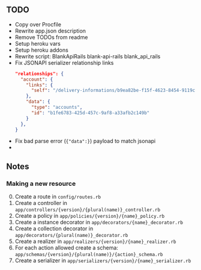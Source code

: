 ## TODO


  - Copy over Procfile
  - Rewrite app.json description
  - Remove TODOs from readme
  - Setup heroku vars
  - Setup heroku addons
  - Rewrite script: BlankApiRails blank-api-rails blank_api_rails
  - Fix JSONAPI serializer relationship links
    ``` json
    "relationships": {
      "account": {
        "links": {
          "self": "/delivery-informations/b9ea82be-f15f-4623-8454-9119ced03940/relationships/account"
        },
        "data": {
          "type": "accounts",
          "id": "b1fe6783-425d-457c-9af8-a33afb2c149b"
        }
      },
    }
    ```
  - Fix bad parse error (`{"data":}`) payload to match jsonapi
  -

## Notes

### Making a new resource

  0. Create a route in `config/routes.rb`
  0. Create a controller in `app/controllers/{version}/{plural(name)}_controller.rb`
  0. Create a policy in `app/policies/{version}/{name}_policy.rb`
  0. Create a instance decorator in `app/decorators/{name}_decorator.rb`
  0. Create a collection decorator in `app/decorators/{plural(name)}_decorator.rb`
  0. Create a realizer in `app/realizers/{version}/{name}_realizer.rb`
  0. For each action allowed create a schema: `app/schemas/{version}/{plural(name)}/{action}_schema.rb`
  0. Create a serializer in `app/serializers/{version}/{name}_serializer.rb`
